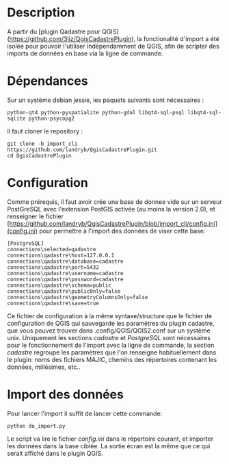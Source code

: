 Description
===========

A partir du [plugin Qadastre pour QGIS] (https://github.com/3liz/QgisCadastrePlugin), la fonctionalité d'import a été isolée pour pouvoir l'utiliser indépendamment de QGIS, afin de scripter des imports de données en base via la ligne de commande.

Dépendances
===========

Sur un système debian jessie, les paquets suivants sont nécessaires :
```
python-qt4 python-pyspatialite python-gdal libqt4-sql-psql libqt4-sql-sqlite python-psycopg2
```

Il faut cloner le repository :
```
git clone -b import_cli https://github.com/landryb/QgisCadastrePlugin.git
cd QgisCadastrePlugin
```

Configuration
=============

Comme prérequis, il faut avoir crée une base de donnee vide sur un serveur PostGreSQL avec l'extension PostGIS activée (au moins la version 2.0), et renseigner le fichier [https://github.com/landryb/QgisCadastrePlugin/blob/import_cli/config.ini](config.ini) pour permettre à l'import des données de viser cette base:
```
[PostgreSQL]
connections\selected=qadastre
connections\qadastre\host=127.0.0.1
connections\qadastre\database=cadastre
connections\qadastre\port=5432
connections\qadastre\username=cadastre
connections\qadastre\password=cadastre
connections\qadastre\schema=public
connections\qadastre\publicOnly=false
connections\qadastre\geometryColumnsOnly=false
connections\qadastre\save=true
```

Ce fichier de configuration à la même syntaxe/structure que le fichier de configuration de QGIS qui sauvegarde les paramètres du plugin cadastre, que vous pouvez trouver dans .config/QGIS/QGIS2.conf sur un système unix. Uniquement les sections *cadastre* et *PostgreSQL* sont nécessaires pour le fonctionnement de l'import avec la ligne de commande, la section *cadastre* regroupe les paramètres que l'on renseigne habituellement dans le plugin: noms des fichiers MAJIC, chemins des répertoires contenant les données, millésimes, etc..


Import des données
==================
Pour lancer l'import il suffit de lancer cette commande:
```
python do_import.py
```

Le script va lire le fichier *config.ini* dans le répertoire courant, et importer les données dans la base ciblée. La sortie écran est la même que ce qui serait affiché dans le plugin QGIS.
